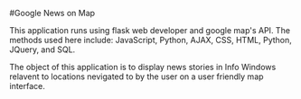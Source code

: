 #Google News on Map

This application runs using flask web developer and google map's API. The methods used here include: JavaScript, Python, AJAX, CSS, HTML, Python, JQuery, and SQL.

The object of this application is to display news stories in Info Windows relavent to locations nevigated to by the user on a user friendly map interface.

